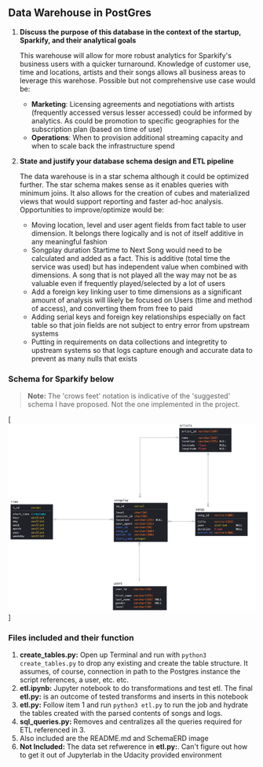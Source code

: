 ## Data Warehouse in PostGres

1. **Discuss the purpose of this database in the context of the startup, Sparkify, and their analytical goals**

    This warehouse will allow for more robust analytics for Sparkify's business users with a quicker turnaround. Knowledge of customer use, time and locations, artists and their songs allows all business areas to leverage this warehose. Possible but not comprehensive use case would be:
    - **Marketing**: Licensing agreements and negotiations with artists (frequently accessed versus lesser accessed) could be informed by analytics. As could be promotion to specific geographies for the subscription plan (based on time of use)
    - **Operations**: When to provision additional streaming capacity and when to scale back the infrastructure spend 

2. **State and justify your database schema design and ETL pipeline**

    The data warehouse is in a star schema although it could be optimized further. The star schema makes sense as it enables queries with minimum joins. It also allows for the creation of cubes and materialized views that would support reporting and faster ad-hoc analysis. Opportunities to improve/optimize would be:
    - Moving location, level and user agent fields from fact table to user dimension. It belongs there logically and is not of itself additive in any meaningful fashion
    - Songplay duration Startime to Next Song would need to be calculated and added as a fact. This is additive (total time the service was used) but has independent value when combined with dimensions. A song that is not played all the way may not be as valuable even if frequently played/selected by a lot of users
    - Add a foreign key linking user to time dimensions as a significant amount of analysis will likely be focused on Users (time and method of access), and converting them from free to paid
    - Adding serial keys and foreign key relationships especially on fact table so that join fields are not subject to entry error from upstream systems
    - Putting in requirements on data collections and integretity to upstream systems so that logs capture enough and accurate data to prevent as many nulls that exists


### Schema for Sparkify below 

> **Note:** The 'crows feet' notation is indicative of the 'suggested' schema I have proposed. Not the one implemented in the project.

[![Optimized Schema](SchemaERD.png "Schema following optimizations outlined in response to requirement 2 above")]

### Files included and their function

1. **create_tables.py:** Open up Terminal and run with `python3 create_tables.py` to drop any existing and create the table structure. It assumes, of course, connection in path to the Postgres instance the script references, a user, etc. etc.
2. **etl.ipynb:** Jupyter notebook to do transformations and test etl. The final **etl.py:** is an outcome of tested transforms and inserts in this notebook
3. **etl.py:** Follow item 1 and run `python3 etl.py` to run the job and hydrate the tables created with the parsed contents of songs and logs.
4. **sql_queries.py:** Removes and centralizes all the queries required for ETL referenced in 3. 
5. Also included are the README.md and SchemaERD image
6. **Not Included:** The data set refwerence in **etl.py:**. Can't figure out how to get it out of Jupyterlab in the Udacity provided environment